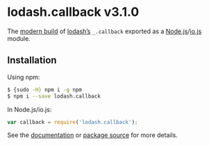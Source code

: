 # lodash.callback v3.1.0

The [modern build](https://github.com/lodash/lodash/wiki/Build-Differences) of [lodash’s](https://lodash.com/) `_.callback` exported as a [Node.js](http://nodejs.org/)/[io.js](https://iojs.org/) module.

## Installation

Using npm:

```bash
$ {sudo -H} npm i -g npm
$ npm i --save lodash.callback
```

In Node.js/io.js:

```js
var callback = require('lodash.callback');
```

See the [documentation](https://lodash.com/docs#callback) or [package source](https://github.com/lodash/lodash/blob/3.1.0-npm-packages/lodash.callback) for more details.
